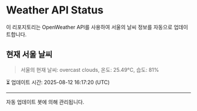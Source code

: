 
# Weather API Status

이 리포지토리는 OpenWeather API를 사용하여 서울의 날씨 정보를 자동으로 업데이트합니다.

## 현재 서울 날씨
> 서울의 현재 날씨: overcast clouds, 온도: 25.49°C, 습도: 81%

⏳ 업데이트 시간: 2025-08-12 16:17:20 (UTC)

---
자동 업데이트 봇에 의해 관리됩니다.
